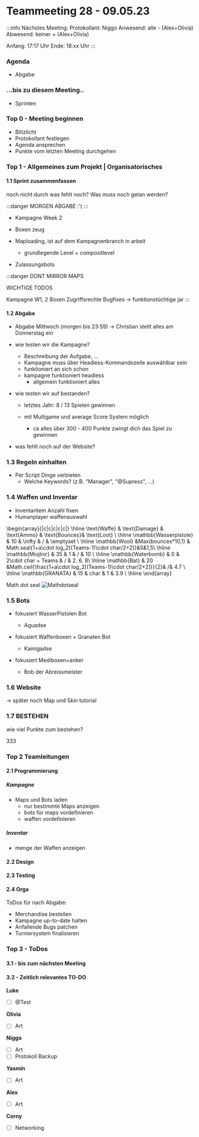 # Teammeeting 28 - 09.05.23

:::info
Nächstes Meeting: 
Protokollant: Niggo
Anwesend: alle - (Alex+Olivia)
Abwesend: keiner + (Alex+Olivia)

Anfang: 17:17 Uhr
Ende: 18:xx Uhr
:::


### Agenda

- Abgabe

### ...bis zu diesem Meeting..

- Sprinten


### Top 0 - Meeting beginnen

* Blitzlicht
* Protokollant festlegen
* Agenda ansprechen
* Punkte vom letzten Meeting durchgehen

### Top 1 - Allgemeines zum Projekt | Organisatorisches


#### 1.1 Sprint zusammenfassen

noch nicht durch
was fehlt noch? Was muss noch getan werden?

:::danger
MORGEN ABGABE :'(
:::

- Kampagne Week 2

- Boxen zeug

- Maploading, ist auf dem Kampagnenbranch in arbeit

    - grundlegende Level + compositlevel

- Zulassungsbots


:::danger
DONT MIRROR MAPS

WICHTIGE TODOS

Kampagne W1, 2
Boxen
Zugriffsrechte
Bugfixes -> funktionstüchtige jar
:::

#### 1.2 Abgabe
- Abgabe Mittwoch (morgen bis 23:59) -> Christian stellt alles am Donnerstag ein
- wie testen wir die Kampagne?
    - Beschreibung der Aufgabe, ...
    - Kampagne muss über Headless-Kommandozeile auswählbar sein
    - funktioniert an sich schon
    - kampagne funktioniert headless
        - allgemein funktioniert alles
- wie testen wir auf bestanden?
    - letztes Jahr:  8 / 13 Spielen gewinnen
  
    - mit Multigame und average Score System möglich
        - ca alles über 300 - 400 Punkte zwingt dich das Spiel zu gewinnen
        
        
- was fehlt noch auf der Website?

### 1.3 Regeln einhalten
- Per Script Dinge verbieten
    - Welche Keywords? (z.B. "Manager", "@Supress", ...)

### 1.4 Waffen und Inventar

- Inventaritem Anzahl fixen
- Humanplayer waffenauswahl


<!-- erstes abschreiben
\begin{array}{|c|c|c|c|c|c|}
\hline
  \text{Waffe} & \text{Wasserpistole} &  \text{Wool} & \text{Miojlnir}& \text{Waterbomb} & \text{Bat} & \text{GRANATA} \\ 
\hline
   \mathbb{Damage} & 10 & Max(bounces*10,1) & 35 & 0 & 20 & 15\\
\hline
   \mathbb{Ammo} & \infty & Math.seal\{1+a\cdot log_2[(Teams-1)\cdot char/2+2]\} & 1 &2*char+Teams & Math.ceil\{\frac{1+a\cdot log_2[(Teams-1)\cdot char/2+2]\}}{2}&char\\
\hline
   \mathbb{Bounces} & / & 5 & / & / & / & 1 \\ 
\hline
    \mathbb{Loot} & \emptyset & 1,5& 10 & 2. 6. 8 & 4. 7 & 3. 9 \\
\hline
\end{array}
-->

\begin{array}{|c|c|c|c|c|}
\hline
  \text{Waffe} & \text{Damage} &  \text{Ammo} & \text{Bounces}& \text{Loot} \\ 
\hline
   \mathbb{Wasserpistole} & 10 &  \infty & / & \emptyset \\
\hline
   \mathbb{Wool} &Max(bounces*10,1) & Math.seal\{1+a\cdot log_2[(Teams-1)\cdot char/2+2]\}&5&1,5\\
\hline
   \mathbb{Miojlnir} & 35 & 1 & / & 10 \\ 
\hline
    \mathbb{Waterbomb} & 0 & 2\cdot char + Teams & / & 2. 6. 8\\
\hline
      \mathbb{Bat} & 20 &Math.ceil\{\frac{1+a\cdot log_2[(Teams-1)\cdot char/2+2]\}}{2}& /& 4.7 \\
\hline
      \mathbb{GRANATA} & 15 & char & 1 & 3.9 \\
    \hline
\end{array}

Math dot seal
![Mathdotseal](https://media.tenor.com/GzZqL7jg1T8AAAAC/clapping-seal-funny-animals.gif)

### 1.5 Bots

- fokusiert WasserPistolen Bot

    - Aguadse

- fokusiert Waffenboxen + Granaten Bot

    - Kamigadse

- fokusiert Mediboxen+anker

    - Bob der Abreissmeister

### 1.6 Website

-> später noch Map und Skin tutorial

### 1.7 BESTEHEN

wie viel Punkte zum bestehen?

333

### Top 2 Teamleitungen

#### 2.1 Programmierung

##### Kampagne

- Maps und Bots laden
    - nur bestimmte Maps anzeigen
    - bots für maps vordefinieren
    - waffen vordefinieren


##### Inventar

- menge der Waffen anzeigen

#### 2.2 Design

#### 2.3 Testing

#### 2.4 Orga
ToDos für nach Abgabe:
- Merchandise bestellen
- Kampagne up-to-date halten
- Anfallende Bugs patchen
- Turniersystem finalisieren
  
    
### Top 3 - ToDos

#### 3.1 - bis zum nächsten Meeting

#### 3.2 - Zeitlich relevantes TO-DO

**Luke**
- [ ] @Test

**Olivia**
- [ ] Art

**Niggo**
- [ ] Art
- [ ] Protokoll Backup

**Yasmin**
- [ ] Art 


**Alex**
- [ ] Art

**Corny**

- [ ] Networking
